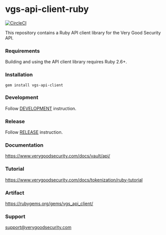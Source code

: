 # vgs-api-client-ruby

[![CircleCI](https://circleci.com/gh/verygoodsecurity/vgs-api-client-ruby.svg?style=svg)](https://github.com/verygoodsecurity/vgs-api-client-ruby)

This repository contains a Ruby API client library for the Very Good Security API.

### Requirements

Building and using the API client library requires Ruby 2.6+.

### Installation

```
gem install vgs-api-client
```

### Development

Follow [DEVELOPMENT](DEVELOPMENT.md) instruction.

### Release

Follow [RELEASE](RELEASE.md) instruction.

### Documentation

https://www.verygoodsecurity.com/docs/vault/api/

### Tutorial

https://www.verygoodsecurity.com/docs/tokenization/ruby-tutorial

### Artifact

https://rubygems.org/gems/vgs_api_client/

### Support

support@verygoodsecurity.com